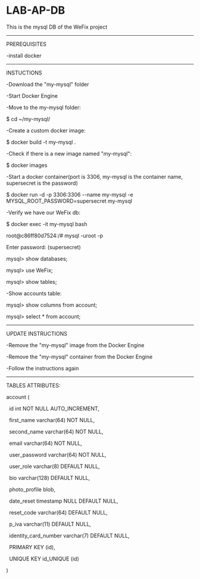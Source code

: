 # LAB-AP-DB
This is the mysql DB of the WeFix project

---------------------------
PREREQUISITES

-install docker

---------------------------
INSTUCTIONS

-Download the "my-mysql" folder


-Start Docker Engine


-Move to the my-mysql folder:

$ cd ~/my-mysql/


-Create a custom docker image:

$ docker build -t my-mysql .


-Check if there is a new image named "my-mysql":

$ docker images


-Start a docker container(port is 3306, my-mysql is the container name, supersecret is the password)

$ docker run -d -p 3306:3306 --name my-mysql -e MYSQL_ROOT_PASSWORD=supersecret my-mysql


-Verify we have our WeFix db:

$ docker exec -it my-mysql bash

root@c86ff80d7524:/# mysql -uroot -p

Enter password: (supersecret)

mysql> show databases;

mysql> use WeFix;

mysql> show tables;

-Show accounts table:

mysql> show columns from account;

mysql> select * from account;

---------------------------
UPDATE INSTRUCTIONS

-Remove the "my-mysql" image from the Docker Engine

-Remove the "my-mysql" container from the Docker Engine

-Follow the instructions again

---------------------------
TABLES ATTRIBUTES:

account (

  id int NOT NULL AUTO_INCREMENT,
  
  first_name varchar(64) NOT NULL,
  
  second_name varchar(64) NOT NULL,
  
  email varchar(64) NOT NULL,
  
  user_password varchar(64) NOT NULL,
  
  user_role varchar(8) DEFAULT NULL,
  
  bio varchar(128) DEFAULT NULL,
  
  photo_profile blob,
  
  date_reset timestamp NULL DEFAULT NULL,
  
  reset_code varchar(64) DEFAULT NULL,
  
  p_iva varchar(11) DEFAULT NULL,
  
  identity_card_number varchar(7) DEFAULT NULL,
  
  PRIMARY KEY (id),
  
  UNIQUE KEY id_UNIQUE (id)
  
) 



